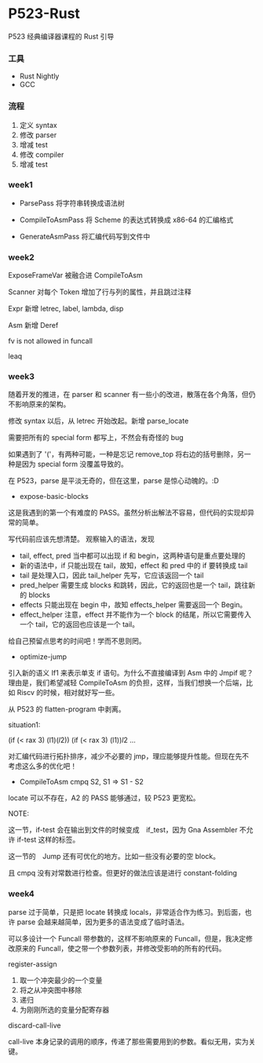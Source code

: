 # P523-Rust
P523 经典编译器课程的 Rust 引导

### 工具

+ Rust Nightly
+ GCC


### 流程

1. 定义 syntax
2. 修改 parser
3. 增减 test
4. 修改 compiler
5. 增减 test

### week1

+ ParsePass
将字符串转换成语法树

+ CompileToAsmPass
将 Scheme 的表达式转换成 x86-64 的汇编格式

+ GenerateAsmPass
将汇编代码写到文件中

### week2

ExposeFrameVar 被融合进 CompileToAsm

Scanner 对每个 Token 增加了行与列的属性，并且跳过注释

Expr 新增 letrec, label, lambda, disp

Asm 新增 Deref

fv is not allowed in funcall

leaq

### week3

随着开发的推进，在 parser 和 scanner 有一些小的改进，散落在各个角落，但仍不影响原来的架构。

修改 syntax 以后，从 letrec 开始改起。新增 parse_locate

需要把所有的 special form 都写上，不然会有奇怪的 bug

如果遇到了 '('，有两种可能，一种是忘记 remove_top 将右边的括号删除，另一种是因为 special form 没覆盖导致的。

在 P523，parse 是平淡无奇的，但在这里，parse 是惊心动魄的。:D


+ expose-basic-blocks

这是我遇到的第一个有难度的 PASS。虽然分析出解法不容易，但代码的实现却异常的简单。

写代码前应该先想清楚。
观察输入的语法，发现

+ tail, effect, pred 当中都可以出现 if 和 begin，这两种语句是重点要处理的
+ 新的语法中，if 只能出现在 tail，故知，effect 和 pred 中的 if 要转换成 tail
+ tail 是处理入口，因此 tail_helper 先写，它应该返回一个 tail
+ pred_helper 需要生成 blocks 和跳转，因此，它的返回也是一个 tail，跳往新的 blocks
+ effects 只能出现在 begin 中，故知 effects_helper 需要返回一个 Begin。
+ effect_helper 注意，effect 并不能作为一个 block 的结尾，所以它需要传入一个 tail，它的返回也应该是一个 tail。

给自己预留点思考的时间吧！学而不思则罔。

+ optimize-jump

引入新的语义 If1 来表示单支 if 语句。为什么不直接编译到 Asm 中的 Jmpif 呢？理由是，我们希望减轻 CompileToAsm 的负担，这样，当我们想换一个后端，比如 Riscv 的时候，相对就好写一些。

从 P523 的 flatten-program 中剥离。

situation1:

(if (< rax 3) (l$1) (l$2))
(if (< rax 3) (l$1))
l$2 ...

对汇编代码进行拓扑排序，减少不必要的 jmp，理应能够提升性能。但现在先不考虑这么多的优化吧！


+ CompileToAsm
cmpq S2, S1 => S1 - S2


locate 可以不存在，A2 的 PASS 能够通过，较 P523 更宽松。

NOTE:

这一节，if-test 会在输出到文件的时候变成　if_test，因为 Gna Assembler 不允许 if-test 这样的标签。

这一节的　Jump 还有可优化的地方。比如一些没有必要的空 block。

且 cmpq 没有对常数进行检查。但更好的做法应该是进行 constant-folding


### week4

parse 过于简单，只是把 locate 转换成 locals，非常适合作为练习。到后面，也许 parse 会越来越简单，因为更多的语法变成了临时语法。

可以多设计一个 Funcall 带参数的，这样不影响原来的 Funcall，但是，我决定修改原来的 Funcall，使之带一个参数列表，并修改受影响的所有的代码。


register-assign


1. 取一个冲突最少的一个变量
2. 将之从冲突图中移除
3. 递归
4. 为刚刚所选的变量分配寄存器


discard-call-live

call-live 本身记录的调用的顺序，传递了那些需要用到的参数。看似无用，实为关键。
